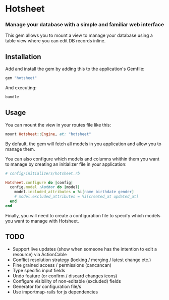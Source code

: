 # Hotsheet

### Manage your database with a simple and familiar web interface

This gem allows you to mount a view to manage your database using a table view where you can edit DB records inline.

## Installation

Add and install the gem by adding this to the application's Gemfile:

```ruby
gem "hotsheet"
```

And executing:

```bash
bundle
```

## Usage

You can mount the view in your routes file like this:

```ruby
mount Hotsheet::Engine, at: "hotsheet"
```

By default, the gem will fetch all models in you application and allow you to manage them.

You can also configure which models and columns whithin them you want to manage by creating an initializer file in your application:

```ruby
# config/initializers/hotsheet.rb

Hotsheet.configure do |config|
  config.model :Author do |model|
    model.included_attributes = %i[name birthdate gender]
    # model.excluded_attributes = %i[created_at updated_at]
  end
end

```

Finally, you will need to create a configuration file to specify which models you want to manage with Hotsheet.

## TODO

- Support live updates (show when someone has the intention to edit a resource) via ActionCable
- Conflict resolution strategy (locking / merging / latest change etc.)
- Fine grained access / permissions (cancancan)
- Type specific input fields
- Undo feature (or confirm / discard changes icons)
- Configure visibility of non-editable (excluded) fields
- Generator for configuration file/s
- Use importmap-rails for js dependencies
